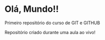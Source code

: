 # Olá, Mundo!!
 Primeiro repositório do curso de GIT e GITHUB

 Repositório criado durante uma aula ao vivo!
